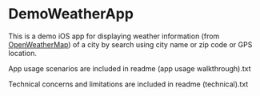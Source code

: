 # DemoWeatherApp
This is a demo iOS app for displaying weather information (from [OpenWeatherMap](https://openweathermap.org)) of a city by search using city name or zip code or GPS location.

App usage scenarios are included in readme (app usage walkthrough).txt

Technical concerns and limitations are included in readme (technical).txt
